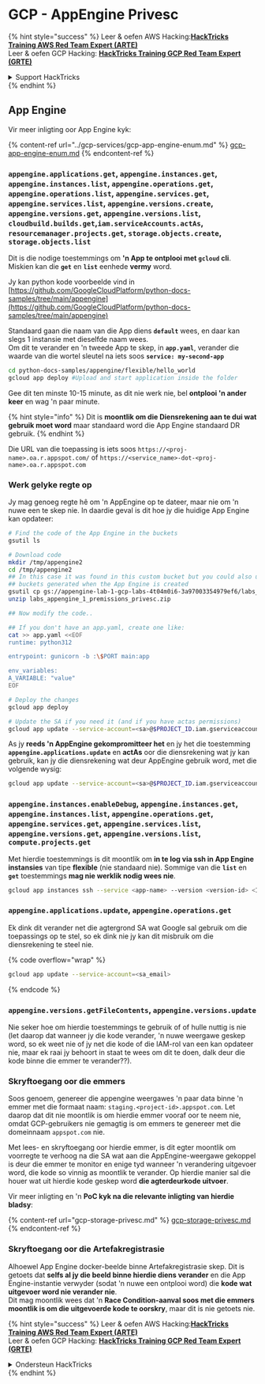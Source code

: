 # GCP - AppEngine Privesc

{% hint style="success" %}
Leer & oefen AWS Hacking:<img src="../../../.gitbook/assets/image (1) (1) (1).png" alt="" data-size="line">[**HackTricks Training AWS Red Team Expert (ARTE)**](https://training.hacktricks.xyz/courses/arte)<img src="../../../.gitbook/assets/image (1) (1) (1).png" alt="" data-size="line">\
Leer & oefen GCP Hacking: <img src="../../../.gitbook/assets/image (2).png" alt="" data-size="line">[**HackTricks Training GCP Red Team Expert (GRTE)**<img src="../../../.gitbook/assets/image (2).png" alt="" data-size="line">](https://training.hacktricks.xyz/courses/grte)

<details>

<summary>Support HackTricks</summary>

* Kyk na die [**subskripsie planne**](https://github.com/sponsors/carlospolop)!
* **Sluit aan by die** 💬 [**Discord groep**](https://discord.gg/hRep4RUj7f) of die [**telegram groep**](https://t.me/peass) of **volg** ons op **Twitter** 🐦 [**@hacktricks\_live**](https://twitter.com/hacktricks_live)**.**
* **Deel hacking truuks deur PRs in te dien na die** [**HackTricks**](https://github.com/carlospolop/hacktricks) en [**HackTricks Cloud**](https://github.com/carlospolop/hacktricks-cloud) github repos.

</details>
{% endhint %}

## App Engine

Vir meer inligting oor App Engine kyk:

{% content-ref url="../gcp-services/gcp-app-engine-enum.md" %}
[gcp-app-engine-enum.md](../gcp-services/gcp-app-engine-enum.md)
{% endcontent-ref %}

### `appengine.applications.get`, `appengine.instances.get`, `appengine.instances.list`, `appengine.operations.get`, `appengine.operations.list`, `appengine.services.get`, `appengine.services.list`, `appengine.versions.create`, `appengine.versions.get`, `appengine.versions.list`, `cloudbuild.builds.get`,`iam.serviceAccounts.actAs`, `resourcemanager.projects.get`, `storage.objects.create`, `storage.objects.list`

Dit is die nodige toestemmings om **'n App te ontplooi met `gcloud` cli**. Miskien kan die **`get`** en **`list`** eenhede **vermy** word.

Jy kan python kode voorbeelde vind in [https://github.com/GoogleCloudPlatform/python-docs-samples/tree/main/appengine](https://github.com/GoogleCloudPlatform/python-docs-samples/tree/main/appengine)

Standaard gaan die naam van die App diens **`default`** wees, en daar kan slegs 1 instansie met dieselfde naam wees.\
Om dit te verander en 'n tweede App te skep, in **`app.yaml`**, verander die waarde van die wortel sleutel na iets soos **`service: my-second-app`**
```bash
cd python-docs-samples/appengine/flexible/hello_world
gcloud app deploy #Upload and start application inside the folder
```
Gee dit ten minste 10-15 minute, as dit nie werk nie, bel **ontplooi 'n ander keer** en wag 'n paar minute.

{% hint style="info" %}
Dit is **moontlik om die Diensrekening aan te dui wat gebruik moet word** maar standaard word die App Engine standaard DR gebruik.
{% endhint %}

Die URL van die toepassing is iets soos `https://<proj-name>.oa.r.appspot.com/` of `https://<service_name>-dot-<proj-name>.oa.r.appspot.com`

### Werk gelyke regte op

Jy mag genoeg regte hê om 'n AppEngine op te dateer, maar nie om 'n nuwe een te skep nie. In daardie geval is dit hoe jy die huidige App Engine kan opdateer:
```bash
# Find the code of the App Engine in the buckets
gsutil ls

# Download code
mkdir /tmp/appengine2
cd /tmp/appengine2
## In this case it was found in this custom bucket but you could also use the
## buckets generated when the App Engine is created
gsutil cp gs://appengine-lab-1-gcp-labs-4t04m0i6-3a97003354979ef6/labs_appengine_1_premissions_privesc.zip .
unzip labs_appengine_1_premissions_privesc.zip

## Now modify the code..

## If you don't have an app.yaml, create one like:
cat >> app.yaml <<EOF
runtime: python312

entrypoint: gunicorn -b :\$PORT main:app

env_variables:
A_VARIABLE: "value"
EOF

# Deploy the changes
gcloud app deploy

# Update the SA if you need it (and if you have actas permissions)
gcloud app update --service-account=<sa>@$PROJECT_ID.iam.gserviceaccount.com
```
As jy **reeds 'n AppEngine gekompromitteer het** en jy het die toestemming **`appengine.applications.update`** en **actAs** oor die diensrekening wat jy kan gebruik, kan jy die diensrekening wat deur AppEngine gebruik word, met die volgende wysig:
```bash
gcloud app update --service-account=<sa>@$PROJECT_ID.iam.gserviceaccount.com
```
### `appengine.instances.enableDebug`, `appengine.instances.get`, `appengine.instances.list`, `appengine.operations.get`, `appengine.services.get`, `appengine.services.list`, `appengine.versions.get`, `appengine.versions.list`, `compute.projects.get`

Met hierdie toestemmings is dit moontlik om **in te log via ssh in App Engine instansies** van tipe **flexible** (nie standaard nie). Sommige van die **`list`** en **`get`** toestemmings **mag nie werklik nodig wees nie**.
```bash
gcloud app instances ssh --service <app-name> --version <version-id> <ID>
```
### `appengine.applications.update`, `appengine.operations.get`

Ek dink dit verander net die agtergrond SA wat Google sal gebruik om die toepassings op te stel, so ek dink nie jy kan dit misbruik om die diensrekening te steel nie.

{% code overflow="wrap" %}
```bash
gcloud app update --service-account=<sa_email>
```
{% endcode %}

### `appengine.versions.getFileContents`, `appengine.versions.update`

Nie seker hoe om hierdie toestemmings te gebruik of of hulle nuttig is nie (let daarop dat wanneer jy die kode verander, 'n nuwe weergawe geskep word, so ek weet nie of jy net die kode of die IAM-rol van een kan opdateer nie, maar ek raai jy behoort in staat te wees om dit te doen, dalk deur die kode binne die emmer te verander??).

### Skryftoegang oor die emmers

Soos genoem, genereer die appengine weergawes 'n paar data binne 'n emmer met die formaat naam: `staging.<project-id>.appspot.com`. Let daarop dat dit nie moontlik is om hierdie emmer vooraf oor te neem nie, omdat GCP-gebruikers nie gemagtig is om emmers te genereer met die domeinnaam `appspot.com` nie.

Met lees- en skryftoegang oor hierdie emmer, is dit egter moontlik om voorregte te verhoog na die SA wat aan die AppEngine-weergawe gekoppel is deur die emmer te monitor en enige tyd wanneer 'n verandering uitgevoer word, die kode so vinnig as moontlik te verander. Op hierdie manier sal die houer wat uit hierdie kode geskep word **die agterdeurkode uitvoer**.

Vir meer inligting en 'n **PoC kyk na die relevante inligting van hierdie bladsy**:

{% content-ref url="gcp-storage-privesc.md" %}
[gcp-storage-privesc.md](gcp-storage-privesc.md)
{% endcontent-ref %}

### Skryftoegang oor die Artefakregistrasie

Alhoewel App Engine docker-beelde binne Artefakregistrasie skep. Dit is getoets dat **selfs al jy die beeld binne hierdie diens verander** en die App Engine-instantie verwyder (sodat 'n nuwe een ontplooi word) die **kode wat uitgevoer word nie verander nie**.\
Dit mag moontlik wees dat 'n **Race Condition-aanval soos met die emmers moontlik is om die uitgevoerde kode te oorskry**, maar dit is nie getoets nie.

{% hint style="success" %}
Leer & oefen AWS Hacking:<img src="../../../.gitbook/assets/image (1) (1) (1).png" alt="" data-size="line">[**HackTricks Training AWS Red Team Expert (ARTE)**](https://training.hacktricks.xyz/courses/arte)<img src="../../../.gitbook/assets/image (1) (1) (1).png" alt="" data-size="line">\
Leer & oefen GCP Hacking: <img src="../../../.gitbook/assets/image (2).png" alt="" data-size="line">[**HackTricks Training GCP Red Team Expert (GRTE)**<img src="../../../.gitbook/assets/image (2).png" alt="" data-size="line">](https://training.hacktricks.xyz/courses/grte)

<details>

<summary>Ondersteun HackTricks</summary>

* Kyk na die [**subskripsieplanne**](https://github.com/sponsors/carlospolop)!
* **Sluit aan by die** 💬 [**Discord-groep**](https://discord.gg/hRep4RUj7f) of die [**telegram-groep**](https://t.me/peass) of **volg** ons op **Twitter** 🐦 [**@hacktricks\_live**](https://twitter.com/hacktricks_live)**.**
* **Deel hacking truuks deur PR's in te dien na die** [**HackTricks**](https://github.com/carlospolop/hacktricks) en [**HackTricks Cloud**](https://github.com/carlospolop/hacktricks-cloud) github repos.

</details>
{% endhint %}
